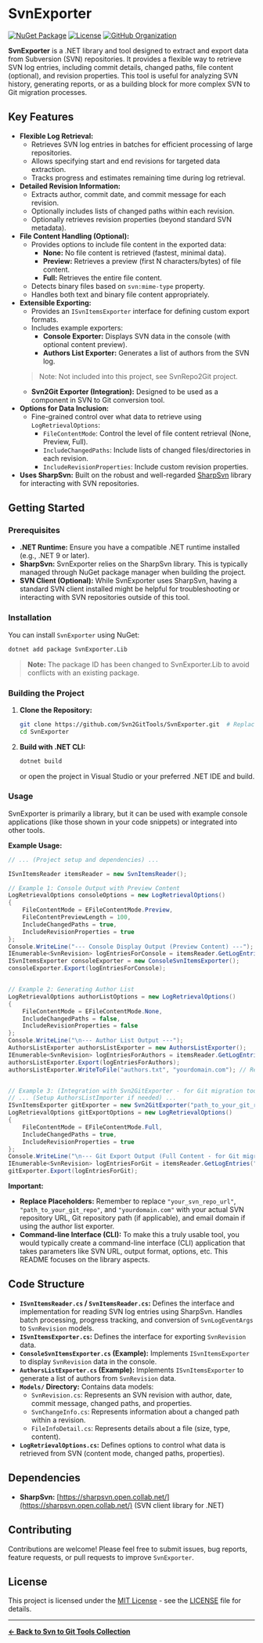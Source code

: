# SvnExporter
[![NuGet Package](https://img.shields.io/nuget/v/SvnExporter.Lib.svg?style=flat-square)](https://www.nuget.org/packages/SvnExporter.Lib)
[![License](https://img.shields.io/badge/License-MIT-blue.svg)](https://opensource.org/licenses/MIT)  <!-- Replace with your license badge if different -->
[![GitHub Organization](https://img.shields.io/badge/Organization-Svn2GitTools-blueviolet)](https://github.com/Svn2GitTools) <!-- Replace with your org link if different -->

**SvnExporter** is a .NET library and tool designed to extract and export data from Subversion (SVN) repositories. It provides a flexible way to retrieve SVN log entries, including commit details, changed paths, file content (optional), and revision properties.  This tool is useful for analyzing SVN history, generating reports, or as a building block for more complex SVN to Git migration processes.

## Key Features

* **Flexible Log Retrieval:**
    * Retrieves SVN log entries in batches for efficient processing of large repositories.
    * Allows specifying start and end revisions for targeted data extraction.
    * Tracks progress and estimates remaining time during log retrieval.
* **Detailed Revision Information:**
    * Extracts author, commit date, and commit message for each revision.
    * Optionally includes lists of changed paths within each revision.
    * Optionally retrieves revision properties (beyond standard SVN metadata).
* **File Content Handling (Optional):**
    * Provides options to include file content in the exported data:
        * **None:**  No file content is retrieved (fastest, minimal data).
        * **Preview:** Retrieves a preview (first N characters/bytes) of file content.
        * **Full:** Retrieves the entire file content.
    * Detects binary files based on `svn:mime-type` property.
    * Handles both text and binary file content appropriately.
* **Extensible Exporting:**
    * Provides an `ISvnItemsExporter` interface for defining custom export formats.
    * Includes example exporters:
        * **Console Exporter:**  Displays SVN data in the console (with optional content preview).
        * **Authors List Exporter:** Generates a list of authors from the SVN log.
     >Note: Not included into this project, see SvnRepo2Git project.
     * **Svn2Git Exporter (Integration):** Designed to be used as a component in SVN to Git conversion tool.
* **Options for Data Inclusion:**
    * Fine-grained control over what data to retrieve using `LogRetrievalOptions`:
        * `FileContentMode`: Control the level of file content retrieval (None, Preview, Full).
        * `IncludeChangedPaths`: Include lists of changed files/directories in each revision.
        * `IncludeRevisionProperties`: Include custom revision properties.
* **Uses SharpSvn:**  Built on the robust and well-regarded [SharpSvn](https://github.com/AmpScm/SharpSvn) library for interacting with SVN repositories.

## Getting Started


### Prerequisites

* **.NET Runtime:**  Ensure you have a compatible .NET runtime installed (e.g., .NET 9 or later).
* **SharpSvn:** SvnExporter relies on the SharpSvn library.  This is typically managed through NuGet package manager when building the project.
* **SVN Client (Optional):** While SvnExporter uses SharpSvn, having a standard SVN client installed might be helpful for troubleshooting or interacting with SVN repositories outside of this tool.
### Installation  

You can install `SvnExporter` using NuGet:  

```bash
dotnet add package SvnExporter.Lib
```  

> **Note:** The package ID has been changed to SvnExporter.Lib to avoid conflicts with an existing package.

### Building the Project

1. **Clone the Repository:**
   ```bash
   git clone https://github.com/Svn2GitTools/SvnExporter.git  # Replace with your actual repository URL
   cd SvnExporter
   ```

2. **Build with .NET CLI:**
   ```bash
   dotnet build
   ```
   or open the project in Visual Studio or your preferred .NET IDE and build.

### Usage

SvnExporter is primarily a library, but it can be used with example console applications (like those shown in your code snippets) or integrated into other tools.

**Example Usage:**

```csharp
// ... (Project setup and dependencies) ...

ISvnItemsReader itemsReader = new SvnItemsReader();

// Example 1: Console Output with Preview Content
LogRetrievalOptions consoleOptions = new LogRetrievalOptions()
{
    FileContentMode = EFileContentMode.Preview,
    FileContentPreviewLength = 100,
    IncludeChangedPaths = true,
    IncludeRevisionProperties = true
};
Console.WriteLine("--- Console Display Output (Preview Content) ---");
IEnumerable<SvnRevision> logEntriesForConsole = itemsReader.GetLogEntries("your_svn_repo_url", consoleOptions); // Replace with your SVN URL
ISvnItemsExporter consoleExporter = new ConsoleSvnItemsExporter();
consoleExporter.Export(logEntriesForConsole);


// Example 2: Generating Author List
LogRetrievalOptions authorListOptions = new LogRetrievalOptions()
{
    FileContentMode = EFileContentMode.None,
    IncludeChangedPaths = false,
    IncludeRevisionProperties = false
};
Console.WriteLine("\n--- Author List Output ---");
AuthorsListExporter authorsListExporter = new AuthorsListExporter();
IEnumerable<SvnRevision> logEntriesForAuthors = itemsReader.GetLogEntries("your_svn_repo_url", authorListOptions); // Replace with your SVN URL
authorsListExporter.Export(logEntriesForAuthors);
authorsListExporter.WriteToFile("authors.txt", "yourdomain.com"); // Replace with your domain if needed


// Example 3: (Integration with Svn2GitExporter - for Git migration tools)
// ... (Setup AuthorsListImporter if needed) ...
ISvnItemsExporter gitExporter = new Svn2GitExporter("path_to_your_git_repo", /* authorsListImporter if needed */ null); // Replace with your Git repo path
LogRetrievalOptions gitExportOptions = new LogRetrievalOptions()
{
    FileContentMode = EFileContentMode.Full,
    IncludeChangedPaths = true,
    IncludeRevisionProperties = true
};
Console.WriteLine("\n--- Git Export Output (Full Content - for Git migration) ---");
IEnumerable<SvnRevision> logEntriesForGit = itemsReader.GetLogEntries("your_svn_repo_url", gitExportOptions); // Replace with your SVN URL
gitExporter.Export(logEntriesForGit);
```

**Important:**

* **Replace Placeholders:**  Remember to replace `"your_svn_repo_url"`, `"path_to_your_git_repo"`, and `"yourdomain.com"` with your actual SVN repository URL, Git repository path (if applicable), and email domain if using the author list exporter.
* **Command-line Interface (CLI):**  To make this a truly usable tool, you would typically create a command-line interface (CLI) application that takes parameters like SVN URL, output format, options, etc.  This README focuses on the library aspects.

## Code Structure

* **`ISvnItemsReader.cs` / `SvnItemsReader.cs`:**  Defines the interface and implementation for reading SVN log entries using SharpSvn.  Handles batch processing, progress tracking, and conversion of `SvnLogEventArgs` to `SvnRevision` models.
* **`ISvnItemsExporter.cs`:**  Defines the interface for exporting `SvnRevision` data.
* **`ConsoleSvnItemsExporter.cs` (Example):**  Implements `ISvnItemsExporter` to display `SvnRevision` data in the console.
* **`AuthorsListExporter.cs` (Example):** Implements `ISvnItemsExporter` to generate a list of authors from `SvnRevision` data.
* **`Models/` Directory:** Contains data models:
    * `SvnRevision.cs`: Represents an SVN revision with author, date, commit message, changed paths, and properties.
    * `SvnChangeInfo.cs`: Represents information about a changed path within a revision.
    * `FileInfoDetail.cs`: Represents details about a file (size, type, content).
* **`LogRetrievalOptions.cs`:** Defines options to control what data is retrieved from SVN (content mode, changed paths, properties).

## Dependencies

* **SharpSvn:**  [https://sharpsvn.open.collab.net/](https://sharpsvn.open.collab.net/) (SVN client library for .NET)

## Contributing

Contributions are welcome!  Please feel free to submit issues, bug reports, feature requests, or pull requests to improve `SvnExporter`.

## License

This project is licensed under the [MIT License](LICENSE) - see the [LICENSE](LICENSE) file for details.  <!-- Replace with your actual license and LICENSE file -->

---

**[← Back to Svn to Git Tools Collection](https://github.com/Svn2GitTools)**  <!-- Replace with your organization link -->
```
